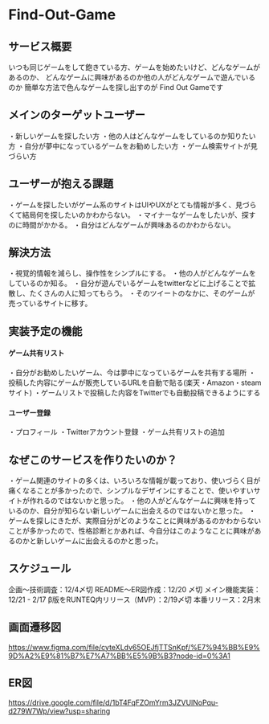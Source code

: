 # Find-Out-Game
## サービス概要
いつも同じゲームをして飽きている方、ゲームを始めたいけど、どんなゲームがあるのか、
どんなゲームに興味があるのか他の人がどんなゲームで遊んでいるのか
簡単な方法で色んなゲームを探し出すのが
Find Out Gameです

## メインのターゲットユーザー
・新しいゲームを探したい方
・他の人はどんなゲームをしているのか知りたい方
・自分が夢中になっているゲームをお勧めしたい方
・ゲーム検索サイトが見づらい方


## ユーザーが抱える課題
・ゲームを探したいがゲーム系のサイトはUIやUXがとても情報が多く、見づらくて結局何を探したいのかわからない。
・マイナーなゲームをしたいが、探すのに時間がかかる。
・自分はどんなゲームが興味あるのかわからない。



## 解決方法
・視覚的情報を減らし、操作性をシンプルにする。
・他の人がどんなゲームをしているのか知る。
・自分が遊んでいるゲームをtwitterなどに上げることで拡散し、たくさんの人に知ってもらう。
・そのツイートのなかに、そのゲームが売っているサイトに移す。


## 実装予定の機能
#### ゲーム共有リスト
  ・自分がお勧めしたいゲーム、今は夢中になっているゲームを共有する場所
  ・投稿した内容にゲームが販売しているURLを自動で貼る(楽天・Amazon・steamサイト)
  ・ゲームリストで投稿した内容をTwitterでも自動投稿できるようにする
#### ユーザー登録
  ・プロフィール
  ・Twitterアカウント登録
  ・ゲーム共有リストの追加

## なぜこのサービスを作りたいのか？
・ゲーム関連のサイトの多くは、いろいろな情報が載っており、使いづらく目が痛くなることが多かったので、シンプルなデザインにすることで、使いやすいサイトが作れるのではないかと思った。
・他の人がどんなゲームに興味を持っているのか、自分が知らない新しいゲームに出会えるのではないかと思った。
・ゲームを探しにきたが、実際自分がどのようなことに興味があるのかわからないことが多かったので、性格診断とかあれば、今自分はこのようなことに興味があるのかと新しいゲームに出会えるのかと思った。


## スケジュール
企画〜技術調査：12/4〆切
README〜ER図作成：12/20 〆切
メイン機能実装：12/21 - 2/17
β版をRUNTEQ内リリース（MVP）：2/19〆切
本番リリース：2月末

## 画面遷移図
https://www.figma.com/file/cyteXLdv65OEJfjTTSnKpf/%E7%94%BB%E9%9D%A2%E9%81%B7%E7%A7%BB%E5%9B%B3?node-id=0%3A1

## ER図
https://drive.google.com/file/d/1bT4FqFZOmYrm3JZVUlNoPqu-d279W7Wp/view?usp=sharing
